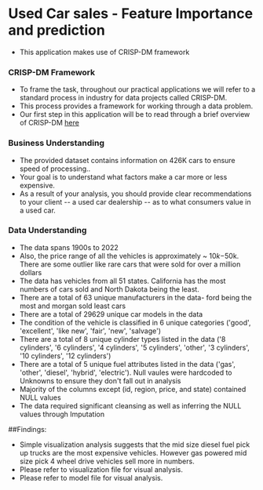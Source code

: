 # Used Car sales - Feature Importance and prediction

- This application makes use of CRISP-DM framework

### CRISP-DM Framework

- To frame the task, throughout our practical applications we will refer to a standard process in industry for data projects called CRISP-DM.  
- This process provides a framework for working through a data problem.  
- Our first step in this application will be to read through a brief overview of CRISP-DM <a href="https://en.wikipedia.org/wiki/Cross-industry_standard_process_for_data_mining#:~:text=CRISPDM%20breaks%20the%20process%20of%20data%20mining%20into,Data%20Preparation%204%20Modeling%205%20Evaluation%206%20Deployment">here</a>

### Business Understanding

-  The provided dataset contains information on 426K cars to ensure speed of processing.. 
- Your goal is to understand what factors make a car more or less expensive. 
- As a result of your analysis, you should provide clear recommendations to your client -- a used car dealership -- as to what consumers value in a used car.

### Data Understanding

- The data spans 1900s to 2022
- Also, the price range of all the vehicles is approximately  ~ $10k-$50k. There are some outlier like rare cars that were sold for over a million dollars
- The data has vehicles from all 51 states. California has the most numbers of cars sold and North Dakota being the least.
- There are a total of 63 unique manufacturers in the data- ford being the most and morgan sold least cars
- There are a total of 29629 unique car models in the data
- The condition of the vehicle is classified in 6 unique categories 
    ('good', 'excellent', 'like new', 'fair', 'new', 'salvage')
- There are a total of 8 unique cylinder types listed in the data 
    ('8 cylinders', '6 cylinders', '4 cylinders', '5 cylinders', 'other', '3 cylinders', '10 cylinders', '12 cylinders')
- There are a total of 5 unique fuel attributes listed in the data 
    ('gas', 'other', 'diesel', 'hybrid', 'electric'). Null vaules were hardcoded to Unknowns to ensure they don't fall out in analysis
- Majority of the columns except (id, region, price, and state) contained NULL values 
- The data required significant cleansing as well as inferring the NULL values through Imputation

##Findings:
- Simple visualization analysis suggests that the mid size diesel fuel pick up trucks are the most expensive vehicles. However gas powered mid size pick 4 wheel drive vehicles sell more in numbers.
- Please refer to visualization file for visual analysis.
- Please refer to model file for visual analysis.
